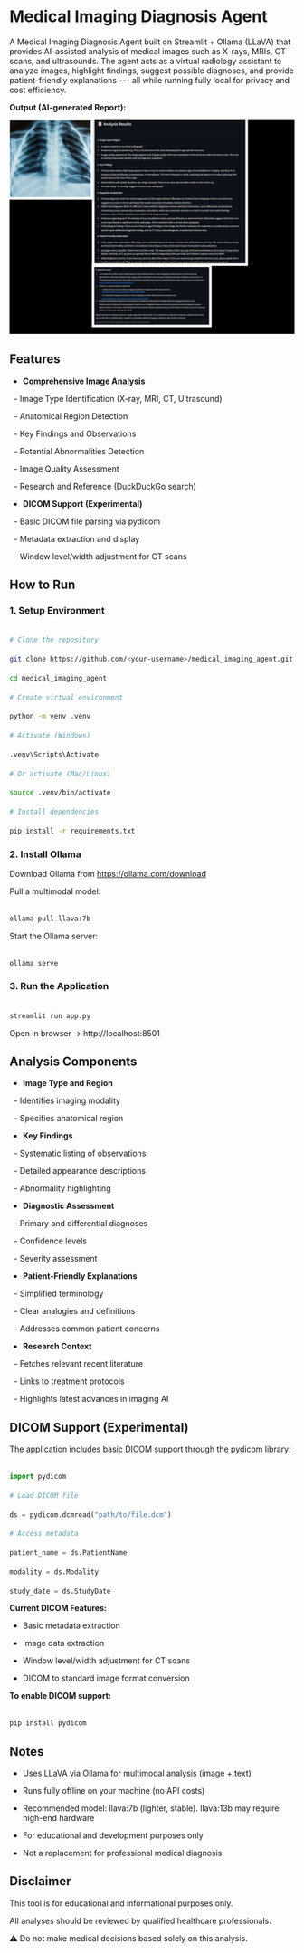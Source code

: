 # Medical Imaging Diagnosis Agent

A Medical Imaging Diagnosis Agent built on Streamlit + Ollama (LLaVA) that provides AI-assisted analysis of medical images such as X-rays, MRIs, CT scans, and ultrasounds. The agent acts as a virtual radiology assistant to analyze images, highlight findings, suggest possible diagnoses, and provide patient-friendly explanations --- all while running fully local for privacy and cost efficiency.

**Output (AI-generated Report):**

<p align="center">
  <img src="collage.jpg" alt="AI Diagnostic Output" width="600"/>
</p>

## Features

- **Comprehensive Image Analysis**

  - Image Type Identification (X-ray, MRI, CT, Ultrasound)

  - Anatomical Region Detection

  - Key Findings and Observations

  - Potential Abnormalities Detection

  - Image Quality Assessment

  - Research and Reference (DuckDuckGo search)

- **DICOM Support (Experimental)**

  - Basic DICOM file parsing via pydicom

  - Metadata extraction and display

  - Window level/width adjustment for CT scans

## How to Run

### 1. Setup Environment

```bash

# Clone the repository

git clone https://github.com/<your-username>/medical_imaging_agent.git

cd medical_imaging_agent

# Create virtual environment

python -m venv .venv

# Activate (Windows)

.venv\Scripts\Activate

# Or activate (Mac/Linux)

source .venv/bin/activate

# Install dependencies

pip install -r requirements.txt

```

### 2. Install Ollama

Download Ollama from https://ollama.com/download

Pull a multimodal model:

```bash

ollama pull llava:7b

```

Start the Ollama server:

```bash

ollama serve

```

### 3. Run the Application

```bash

streamlit run app.py

```

Open in browser → http://localhost:8501

## Analysis Components

- **Image Type and Region**

  - Identifies imaging modality

  - Specifies anatomical region

- **Key Findings**

  - Systematic listing of observations

  - Detailed appearance descriptions

  - Abnormality highlighting

- **Diagnostic Assessment**

  - Primary and differential diagnoses

  - Confidence levels

  - Severity assessment

- **Patient-Friendly Explanations**

  - Simplified terminology

  - Clear analogies and definitions

  - Addresses common patient concerns

- **Research Context**

  - Fetches relevant recent literature

  - Links to treatment protocols

  - Highlights latest advances in imaging AI

## DICOM Support (Experimental)

The application includes basic DICOM support through the pydicom library:

```python

import pydicom

# Load DICOM file

ds = pydicom.dcmread("path/to/file.dcm")

# Access metadata

patient_name = ds.PatientName

modality = ds.Modality

study_date = ds.StudyDate

```

**Current DICOM Features:**

- Basic metadata extraction

- Image data extraction

- Window level/width adjustment for CT scans

- DICOM to standard image format conversion

**To enable DICOM support:**

```bash

pip install pydicom

```

## Notes

- Uses LLaVA via Ollama for multimodal analysis (image + text)

- Runs fully offline on your machine (no API costs)

- Recommended model: llava:7b (lighter, stable). llava:13b may require high-end hardware

- For educational and development purposes only

- Not a replacement for professional medical diagnosis

## Disclaimer

This tool is for educational and informational purposes only.

All analyses should be reviewed by qualified healthcare professionals.

⚠️ Do not make medical decisions based solely on this analysis.
